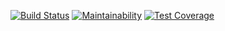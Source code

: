 [![Build Status](https://travis-ci.org/aworldx/flashcards.svg?branch=seventh-task)](https://travis-ci.org/aworldx/flashcards)
[![Maintainability](https://api.codeclimate.com/v1/badges/67590b727be4b7985b69/maintainability)](https://codeclimate.com/github/aworldx/flashcards/maintainability)
[![Test Coverage](https://api.codeclimate.com/v1/badges/67590b727be4b7985b69/test_coverage)](https://codeclimate.com/github/aworldx/flashcards/test_coverage)
